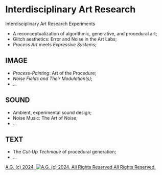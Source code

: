 # Interdisciplinary Art Research
Interdisciplinary Art Research Experiments
* A reconceptualization of algorithmic, generative, and procedural art;
* Glitch aesthetics: Error and Noise in the Art Labs;
* *Process Art* meets *Expressive Systems*;

## IMAGE
* *Process-Painting*: Art of the Procedure;
* *Noise Fields and Their Modulation(s)*;
* ...

## SOUND
* Ambient, experimental sound design;
* Noise Music: The Art of Noise;
* ...

## TEXT
* The *Cut-Up Technique* of procedural generation;
* ...

[A.G. (c) 2024. ![A.G. (c) 2024. All Rights Reserved](https://historiotheque.files.wordpress.com/2016/11/ag_signature_official_2015_50px_cropped.jpg) All Rights Reserved.](http://alexgagnon.com)

